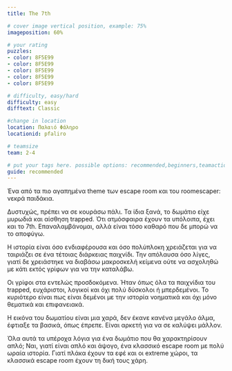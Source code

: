 ```yaml
---
title: The 7th

# cover image vertical position, example: 75%
imageposition: 60%

# your rating
puzzles:
- color: 8F5E99
- color: 8F5E99
- color: 8F5E99
- color: 8F5E99
- color: 8F5E99

# difficulty, easy/hard
difficulty: easy
difftext: Classic

#change in location
location: Παλαιό Φάληρο
locationid: pfaliro

# teamsize
team: 2-4

# put your tags here. possible options: recommended,beginners,teamaction
guide: recommended
---
```


Ένα από τα πιο αγαπημένα theme των escape room και του roomescaper: νεκρά παιδάκια.

Δυστυχώς, πρέπει να σε κουράσω πάλι. Τα ίδια ξανά, το δωμάτιο είχε μυρωδιά και αίσθηση trapped. Ότι ατμόσφαιρα έχουν τα υπόλοιπα, έχει και το 7th. Επαναλαμβάνομαι, αλλά είναι τόσο καθαρό που δε μπορώ να το αποφύγω.

Η ιστορία είναι όσο ενδιαφέρουσα και όσο πολύπλοκη χρειάζεται για να ταιριάζει σε ένα τέτοιας διάρκειας παιχνίδι. Την απόλαυσα όσο λίγες, γιατί δε χρειάστηκε να διαβάσω μακροσκελή κείμενα ούτε να ασχοληθώ με κάτι εκτός γρίφων για
 να την καταλάβω.

Οι γρίφοι στα εντελώς προσδοκόμενα. Ήταν όπως όλα τα παιχνίδια του trapped, ευχάριστοι, λογικοί και όχι πολύ δύσκολοι ή μπερδεμένοι. Το κυριότερο είναι πως είναι δεμένοι με την ιστορία νοηματικά και όχι μόνο θεματικά και επιφανειακά.

Η εικόνα του δωματίου είναι μια χαρά, δεν έκανε κανένα μεγάλο άλμα, έφτιαξε τα βασικά, όπως έπρεπε. Είναι αρκετή για να σε καλύψει μάλλον.

Όλα αυτά τα υπέροχα λόγια για ένα δωμάτιο που θα χαρακτηρίσουν απλό; Ναι, γιατί είναι απλό και άψογο, ένα κλασσικό escape room με πολύ ωραία ιστορία. Γιατί πλάκα έχουν τα εφέ και οι extreme χώροι, τα κλασσικά escape room
έχουν τη δική τους χάρη.
